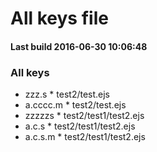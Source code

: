 # All keys file 

#### Last build 2016-06-30 10:06:48 


### All keys 
 * zzz.s 
       * test2/test.ejs 
 * a.cccc.m 
       * test2/test.ejs 
 * zzzzzs 
       * test2/test1/test2.ejs 
 * a.c.s 
       * test2/test1/test2.ejs 
 * a.c.s.m 
       * test2/test1/test2.ejs 

